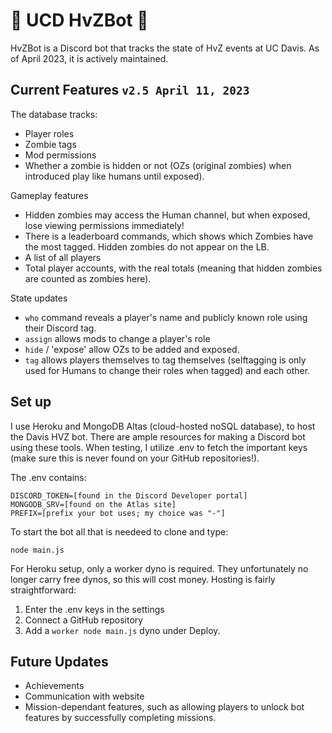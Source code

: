 # 🧟 UCD HvZBot 🧟
HvZBot is a Discord bot that tracks the state of HvZ events at UC Davis. As of April 2023, it is actively maintained.

## Current Features `v2.5 April 11, 2023`

The database tracks:
* Player roles
* Zombie tags
* Mod permissions
* Whether a zombie is hidden or not (OZs (original zombies) when introduced play like humans until exposed).


Gameplay features
* Hidden zombies may access the Human channel, but when exposed, lose viewing permissions immediately!
* There is a leaderboard commands, which shows which Zombies have the most tagged. Hidden zombies do not appear on the LB.
* A list of all players
* Total player accounts, with the real totals (meaning that hidden zombies are counted as zombies here).

State updates
* `who` command reveals a player's name and publicly known role using their Discord tag.
* `assign` allows mods to change a player's role
* `hide` / 'expose' allow OZs to be added and exposed.
* `tag` allows players themselves to tag themselves (selftagging is only used for Humans to change their roles when tagged) and each other.

## Set up
I use Heroku and MongoDB Altas (cloud-hosted noSQL database), to host the Davis HVZ bot. There are ample resources for making a Discord bot using these tools. When testing, I utilize .env to fetch the important keys (make sure this is never found on your GitHub repositories!).

The .env contains:
```
DISCORD_TOKEN=[found in the Discord Developer portal]
MONGODB_SRV=[found on the Atlas site]
PREFIX=[prefix your bot uses; my choice was "-"]
```

To start the bot all that is needeed to clone and type:
```
node main.js
```

For Heroku setup, only a worker dyno is required. They unfortunately no longer carry free dynos, so this will cost money. Hosting is fairly straightforward:
1. Enter the .env keys in the settings
2. Connect a GitHub repository
3. Add a ```worker node main.js``` dyno under Deploy.

## Future Updates
* Achievements
* Communication with website
* Mission-dependant features, such as allowing players to unlock bot features by successfully completing missions.

